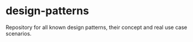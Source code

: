 # design-patterns
Repository for all known design patterns, their concept and real use case scenarios.
